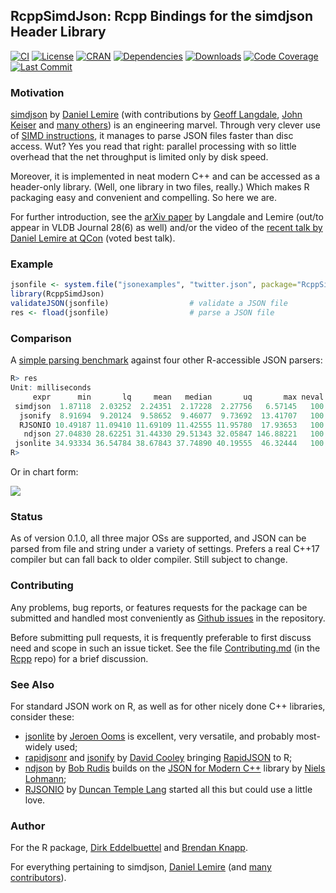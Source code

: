 ## RcppSimdJson: Rcpp Bindings for the simdjson Header Library

[![CI](https://github.com/eddelbuettel/rcppsimdjson/workflows/ci/badge.svg)](https://github.com/eddelbuettel/rcppsimdjson/actions?query=workflow%3Aci)
[![License](https://eddelbuettel.github.io/badges/GPL2+.svg)](https://www.gnu.org/licenses/gpl-2.0.html)
[![CRAN](https://www.r-pkg.org/badges/version/RcppSimdJson)](https://cran.r-project.org/package=RcppSimdJson)
[![Dependencies](https://tinyverse.netlify.com/badge/RcppSimdJson)](https://cran.r-project.org/package=RcppSimdJson)
[![Downloads](https://cranlogs.r-pkg.org/badges/RcppSimdJson?color=brightgreen)](https://www.r-pkg.org/pkg/RcppSimdJson)
[![Code Coverage](https://codecov.io/gh/eddelbuettel/RcppSimdJson/graph/badge.svg)](https://codecov.io/gh/eddelbuettel/RcppSimdJson)
[![Last Commit](https://img.shields.io/github/last-commit/eddelbuettel/rcppsimdjson)](https://github.com/eddelbuettel/rcppsimdjson)

### Motivation

[simdjson](https://github.com/simdjson/simdjson) by [Daniel Lemire](https://lemire.me/en/) (with contributions by [Geoff
Langdale](https://branchfree.org/),  [John Keiser](https://github.com/jkeiser) and  [many others](https://github.com/simdjson/simdjson/graphs/contributors)) is an
engineering marvel.  Through very clever use of [SIMD instructions](https://en.wikipedia.org/wiki/SIMD),
it manages to parse JSON files faster than disc access. Wut? Yes you read that right: parallel
processing with so little overhead that the net throughput is limited only by disk speed.

Moreover, it is implemented in neat modern C++ and can be accessed as a header-only library. (Well,
one library in two files, really.)  Which makes R packaging easy and convenient and compelling. So
here we are.

For further introduction, see the [arXiv paper](https://arxiv.org/abs/1902.08318) by Langdale and Lemire (out/to appear in VLDB
Journal 28(6) as well) and/or the video of the [recent talk by Daniel Lemire at
QCon](https://www.youtube.com/watch?v=wlvKAT7SZIQ) (voted best talk).

### Example

```r
jsonfile <- system.file("jsonexamples", "twitter.json", package="RcppSimdJson")
library(RcppSimdJson)
validateJSON(jsonfile)                  # validate a JSON file
res <- fload(jsonfile)                  # parse a JSON file
```

### Comparison

A [simple parsing benchmark](demo/simpleBenchmark.R) against four other R-accessible JSON parsers:

```r
R> res
Unit: milliseconds
     expr      min       lq     mean   median       uq       max neval  cld
 simdjson  1.87118  2.03252  2.24351  2.17228  2.27756   6.57145   100 a   
  jsonify  8.91694  9.20124  9.58652  9.46077  9.73692  13.41707   100  b  
  RJSONIO 10.49187 11.09410 11.69109 11.42555 11.95780  17.93653   100  b  
   ndjson 27.04830 28.62251 31.44330 29.51343 32.05847 146.88221   100   c 
 jsonlite 34.93334 36.54784 38.67843 37.74890 40.19555  46.32444   100    d
R> 
```

Or in chart form:

![](https://eddelbuettel.github.io/rcppsimdjson/rcppsimdjson_parse_benchmark.png)

### Status

As of version 0.1.0, all three major OSs are supported, and JSON can be parsed from file and string
under a variety of settings. Prefers a real C++17 compiler but can fall back to older
compiler. Still subject to change.

### Contributing

Any problems, bug reports, or features requests for the package can be submitted and handled most
conveniently as [Github issues](https://github.com/eddelbuettel/rcppsimdjson/issues) in the repository.

Before submitting pull requests, it is frequently preferable to first discuss need and scope in such
an issue ticket.  See the file
[Contributing.md](https://github.com/RcppCore/Rcpp/blob/master/Contributing.md) (in the
[Rcpp](https://github.com/RcppCore/Rcpp) repo) for a brief discussion.


### See Also

For standard JSON work on R, as well as for other nicely done C++ libraries, consider these:

- [jsonlite](https://cran.r-project.org/package=jsonlite) by [Jeroen
  Ooms](https://github.com/jeroen) is excellent, very versatile, and probably most-widely used;
- [rapidjsonr](https://cran.r-project.org/package=rapidjsonr) and [jsonify](https://cran.r-project.org/package=jsonify) by [David
  Cooley](https://github.com/dcooley) bringing [RapidJSON](https://rapidjson.org/) to R;
- [ndjson](https://cran.r-project.org/package=ndjson) by [Bob Rudis](https://rud.is/b/) builds on the
  [JSON for Modern C++](https://github.com/nlohmann/json) library by [Niels
  Lohmann](https://github.com/nlohmann);
- [RJSONIO](https://cran.r-project.org/package=RJSONIO) by [Duncan Temple
  Lang](http://www.stat.ucdavis.edu/~duncan/) started all this but could use a little love.

### Author

For the R package, [Dirk Eddelbuettel](https://github.com/eddelbuettel) and [Brendan
Knapp](https://github.com/knapply).

For everything pertaining to simdjson, [Daniel Lemire](https://lemire.me/en/) (and [many
contributors](https://github.com/simdjson/simdjson/graphs/contributors)).
